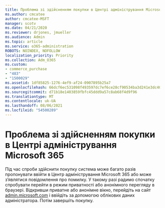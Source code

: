 ```yaml
---
title: Проблема зі здійсненням покупки в Центрі адміністрування Microsoft 365
ms.author: cmcatee
author: cmcatee-MSFT
manager: scotv
ms.date: 04/21/2020
ms.reviewer: drjones, jmueller
ms.audience: Admin
ms.topic: article
ms.service: o365-administration
ROBOTS: NOINDEX, NOFOLLOW
localization_priority: Priority
ms.collection: Adm_O365
ms.custom:
- commerce_purchase
- "483"
- "1500029"
ms.assetid: 1df85825-1276-4ef9-af24-0907895b25a7
ms.openlocfilehash: 66dcf6ec531098f493597dc7ef6ce28cf90534ba3d241e3dc4066f6c9ff57b51
ms.sourcegitcommit: d71b18e1403859fbfc45ddd9a57c8ab68f4d9f96
ms.translationtype: MT
ms.contentlocale: uk-UA
ms.lasthandoff: 08/06/2021
ms.locfileid: "54500289"
---
```

# <a name="trouble-completing-a-purchase-in-the-microsoft-365-admin-center"></a>Проблема зі здійсненням покупки в Центрі адміністрування Microsoft 365

Під час спроби здійснити покупку система може багато разів пропонувати ввійти в Центр адміністрування Microsoft 365 або може з’являтися повідомлення про помилку. У такому разі радимо спочатку спробувати перейти в режим приватності або анонімного перегляду в браузері. Відкривши приватне або анонімне вікно, перейдіть на сайт [admin.microsoft.com](https://admin.microsoft.com) і ввійдіть за допомогою облікових даних адміністратора. Потім завершіть покупку.